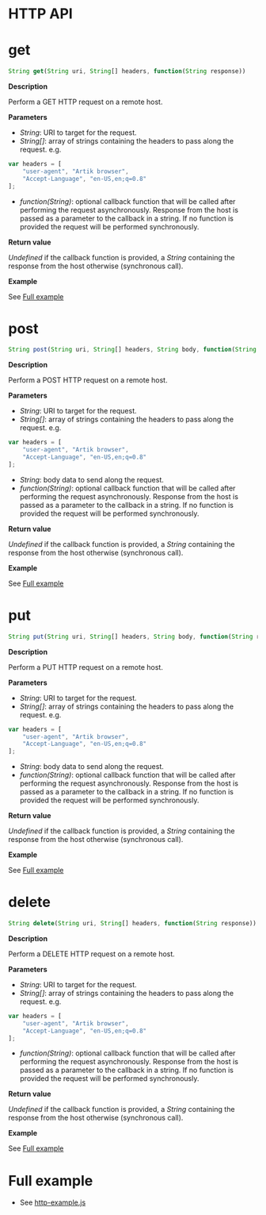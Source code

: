 # HTTP API

# get

```javascript
String get(String uri, String[] headers, function(String response))
```

**Description**

Perform a GET HTTP request on a remote host.

**Parameters**

 - *String*: URI to target for the request.
 - *String[]*: array of strings containing the headers to pass along the request. e.g.

```javascript
var headers = [
	"user-agent", "Artik browser",
	"Accept-Language", "en-US,en;q=0.8"
];
```

 - *function(String)*: optional callback function that will be called after
performing the request asynchronously. Response from the host is passed as a
parameter to the callback in a string. If no function is provided
the request will be performed synchronously.

**Return value**

*Undefined* if the callback function is provided, a *String* 
containing the response from the host otherwise (synchronous call).

**Example**

See [Full example](#full-example)

# post

```javascript
String post(String uri, String[] headers, String body, function(String response))
```

**Description**

Perform a POST HTTP request on a remote host.

**Parameters**

 - *String*: URI to target for the request.
 - *String[]*: array of strings containing the headers to pass along the request. e.g.

```javascript
var headers = [
	"user-agent", "Artik browser",
	"Accept-Language", "en-US,en;q=0.8"
];
```
 - *String*: body data to send along the request.
 - *function(String)*: optional callback function that will be called after
performing the request asynchronously. Response from the host is passed as a
parameter to the callback in a string. If no function is provided
the request will be performed synchronously.

**Return value**

*Undefined* if the callback function is provided, a *String* 
containing the response from the host otherwise (synchronous call).

**Example**

See [Full example](#full-example)

# put

```javascript
String put(String uri, String[] headers, String body, function(String response))
```

**Description**

Perform a PUT HTTP request on a remote host.

**Parameters**

 - *String*: URI to target for the request.
 - *String[]*: array of strings containing the headers to pass along the request. e.g.

```javascript
var headers = [
	"user-agent", "Artik browser",
	"Accept-Language", "en-US,en;q=0.8"
];
```
 - *String*: body data to send along the request.
 - *function(String)*: optional callback function that will be called after
performing the request asynchronously. Response from the host is passed as a
parameter to the callback in a string. If no function is provided
the request will be performed synchronously.

**Return value**

*Undefined* if the callback function is provided, a *String* 
containing the response from the host otherwise (synchronous call).

**Example**

See [Full example](#full-example)

# delete

```javascript
String delete(String uri, String[] headers, function(String response))
```

**Description**

Perform a DELETE HTTP request on a remote host.

**Parameters**

 - *String*: URI to target for the request.
 - *String[]*: array of strings containing the headers to pass along the request. e.g.

```javascript
var headers = [
	"user-agent", "Artik browser",
	"Accept-Language", "en-US,en;q=0.8"
];
```

 - *function(String)*: optional callback function that will be called after
performing the request asynchronously. Response from the host is passed as a
parameter to the callback in a string. If no function is provided
the request will be performed synchronously.

**Return value**

*Undefined* if the callback function is provided, a *String* 
containing the response from the host otherwise (synchronous call).

**Example**

See [Full example](#full-example)

# Full example

   * See [http-example.js](/examples/http-example.js)
